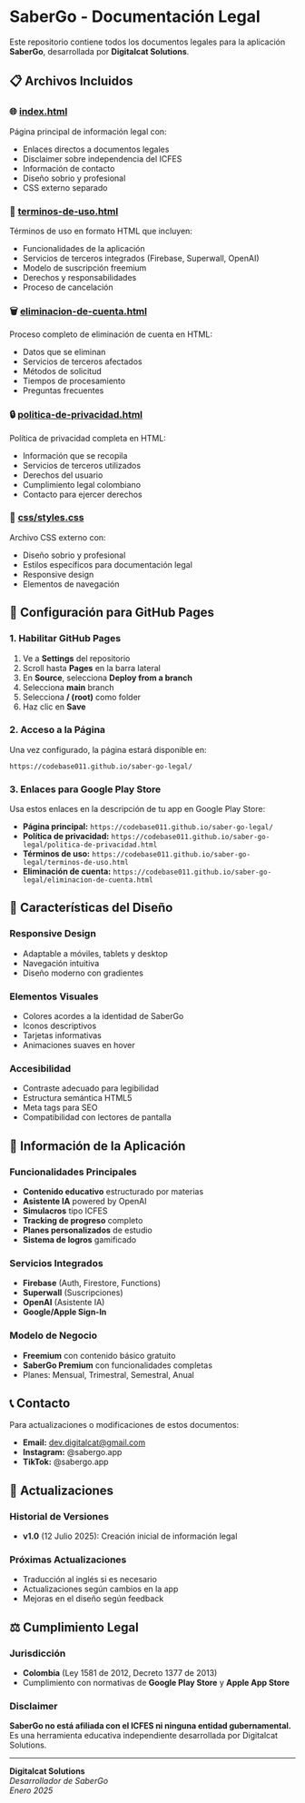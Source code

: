 # SaberGo - Documentación Legal

Este repositorio contiene todos los documentos legales para la aplicación **SaberGo**, desarrollada por **Digitalcat Solutions**.

## 📋 Archivos Incluidos

### 🌐 [index.html](index.html)
Página principal de información legal con:
- Enlaces directos a documentos legales
- Disclaimer sobre independencia del ICFES
- Información de contacto
- Diseño sobrio y profesional
- CSS externo separado

### 📄 [terminos-de-uso.html](terminos-de-uso.html)
Términos de uso en formato HTML que incluyen:
- Funcionalidades de la aplicación
- Servicios de terceros integrados (Firebase, Superwall, OpenAI)
- Modelo de suscripción freemium
- Derechos y responsabilidades
- Proceso de cancelación

### 🗑️ [eliminacion-de-cuenta.html](eliminacion-de-cuenta.html)
Proceso completo de eliminación de cuenta en HTML:
- Datos que se eliminan
- Servicios de terceros afectados
- Métodos de solicitud
- Tiempos de procesamiento
- Preguntas frecuentes

### 🔒 [politica-de-privacidad.html](politica-de-privacidad.html)
Política de privacidad completa en HTML:
- Información que se recopila
- Servicios de terceros utilizados
- Derechos del usuario
- Cumplimiento legal colombiano
- Contacto para ejercer derechos

### 🎨 [css/styles.css](css/styles.css)
Archivo CSS externo con:
- Diseño sobrio y profesional
- Estilos específicos para documentación legal
- Responsive design
- Elementos de navegación

## 🚀 Configuración para GitHub Pages

### 1. Habilitar GitHub Pages
1. Ve a **Settings** del repositorio
2. Scroll hasta **Pages** en la barra lateral
3. En **Source**, selecciona **Deploy from a branch**
4. Selecciona **main** branch
5. Selecciona **/ (root)** como folder
6. Haz clic en **Save**

### 2. Acceso a la Página
Una vez configurado, la página estará disponible en:
```
https://codebase011.github.io/saber-go-legal/
```

### 3. Enlaces para Google Play Store
Usa estos enlaces en la descripción de tu app en Google Play Store:

- **Página principal:** `https://codebase011.github.io/saber-go-legal/`
- **Política de privacidad:** `https://codebase011.github.io/saber-go-legal/politica-de-privacidad.html`
- **Términos de uso:** `https://codebase011.github.io/saber-go-legal/terminos-de-uso.html`
- **Eliminación de cuenta:** `https://codebase011.github.io/saber-go-legal/eliminacion-de-cuenta.html`

## 🎨 Características del Diseño

### Responsive Design
- Adaptable a móviles, tablets y desktop
- Navegación intuitiva
- Diseño moderno con gradientes

### Elementos Visuales
- Colores acordes a la identidad de SaberGo
- Iconos descriptivos
- Tarjetas informativas
- Animaciones suaves en hover

### Accesibilidad
- Contraste adecuado para legibilidad
- Estructura semántica HTML5
- Meta tags para SEO
- Compatibilidad con lectores de pantalla

## 📱 Información de la Aplicación

### Funcionalidades Principales
- **Contenido educativo** estructurado por materias
- **Asistente IA** powered by OpenAI
- **Simulacros** tipo ICFES
- **Tracking de progreso** completo
- **Planes personalizados** de estudio
- **Sistema de logros** gamificado

### Servicios Integrados
- **Firebase** (Auth, Firestore, Functions)
- **Superwall** (Suscripciones)
- **OpenAI** (Asistente IA)
- **Google/Apple Sign-In**

### Modelo de Negocio
- **Freemium** con contenido básico gratuito
- **SaberGo Premium** con funcionalidades completas
- Planes: Mensual, Trimestral, Semestral, Anual

## 📞 Contacto

Para actualizaciones o modificaciones de estos documentos:

- **Email:** dev.digitalcat@gmail.com
- **Instagram:** @sabergo.app
- **TikTok:** @sabergo.app

## 🔄 Actualizaciones

### Historial de Versiones
- **v1.0** (12 Julio 2025): Creación inicial de información legal

### Próximas Actualizaciones
- Traducción al inglés si es necesario
- Actualizaciones según cambios en la app
- Mejoras en el diseño según feedback

## ⚖️ Cumplimiento Legal

### Jurisdicción
- **Colombia** (Ley 1581 de 2012, Decreto 1377 de 2013)
- Cumplimiento con normativas de **Google Play Store** y **Apple App Store**

### Disclaimer
**SaberGo no está afiliada con el ICFES ni ninguna entidad gubernamental.** Es una herramienta educativa independiente desarrollada por Digitalcat Solutions.

---

**Digitalcat Solutions**  
*Desarrollador de SaberGo*  
*Enero 2025* 